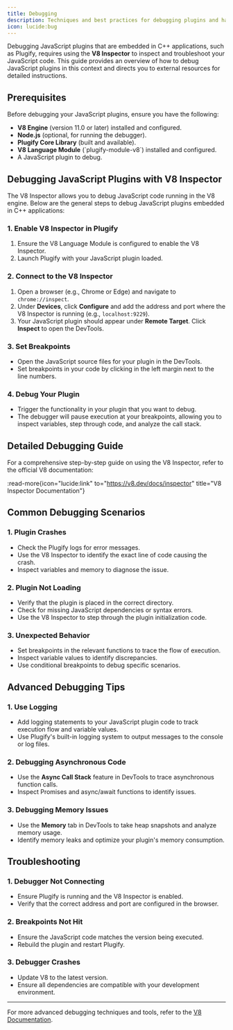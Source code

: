```yaml
---
title: Debugging
description: Techniques and best practices for debugging plugins and handling errors in your language module development process.
icon: lucide:bug
---
```


Debugging JavaScript plugins that are embedded in C++ applications, such as Plugify, requires using the **V8 Inspector** to inspect and troubleshoot your JavaScript code. This guide provides an overview of how to debug JavaScript plugins in this context and directs you to external resources for detailed instructions.

## **Prerequisites**

Before debugging your JavaScript plugins, ensure you have the following:

- **V8 Engine** (version 11.0 or later) installed and configured.
- **Node.js** (optional, for running the debugger).
- **Plugify Core Library** (built and available).
- **V8 Language Module** (\`plugify-module-v8\`) installed and configured.
- A JavaScript plugin to debug.

## **Debugging JavaScript Plugins with V8 Inspector**

The V8 Inspector allows you to debug JavaScript code running in the V8 engine. Below are the general steps to debug JavaScript plugins embedded in C++ applications:

### **1. Enable V8 Inspector in Plugify**
1. Ensure the V8 Language Module is configured to enable the V8 Inspector.
2. Launch Plugify with your JavaScript plugin loaded.

### **2. Connect to the V8 Inspector**
1. Open a browser (e.g., Chrome or Edge) and navigate to `chrome://inspect`.
2. Under **Devices**, click **Configure** and add the address and port where the V8 Inspector is running (e.g., `localhost:9229`).
3. Your JavaScript plugin should appear under **Remote Target**. Click **Inspect** to open the DevTools.

### **3. Set Breakpoints**
- Open the JavaScript source files for your plugin in the DevTools.
- Set breakpoints in your code by clicking in the left margin next to the line numbers.

### **4. Debug Your Plugin**
- Trigger the functionality in your plugin that you want to debug.
- The debugger will pause execution at your breakpoints, allowing you to inspect variables, step through code, and analyze the call stack.

## **Detailed Debugging Guide**

For a comprehensive step-by-step guide on using the V8 Inspector, refer to the official V8 documentation:

:read-more{icon="lucide:link" to="https://v8.dev/docs/inspector" title="V8 Inspector Documentation"}

## **Common Debugging Scenarios**

### **1. Plugin Crashes**
- Check the Plugify logs for error messages.
- Use the V8 Inspector to identify the exact line of code causing the crash.
- Inspect variables and memory to diagnose the issue.

### **2. Plugin Not Loading**
- Verify that the plugin is placed in the correct directory.
- Check for missing JavaScript dependencies or syntax errors.
- Use the V8 Inspector to step through the plugin initialization code.

### **3. Unexpected Behavior**
- Set breakpoints in the relevant functions to trace the flow of execution.
- Inspect variable values to identify discrepancies.
- Use conditional breakpoints to debug specific scenarios.

## **Advanced Debugging Tips**

### **1. Use Logging**
- Add logging statements to your JavaScript plugin code to track execution flow and variable values.
- Use Plugify's built-in logging system to output messages to the console or log files.

### **2. Debugging Asynchronous Code**
- Use the **Async Call Stack** feature in DevTools to trace asynchronous function calls.
- Inspect Promises and async/await functions to identify issues.

### **3. Debugging Memory Issues**
- Use the **Memory** tab in DevTools to take heap snapshots and analyze memory usage.
- Identify memory leaks and optimize your plugin's memory consumption.

## **Troubleshooting**

### **1. Debugger Not Connecting**
- Ensure Plugify is running and the V8 Inspector is enabled.
- Verify that the correct address and port are configured in the browser.

### **2. Breakpoints Not Hit**
- Ensure the JavaScript code matches the version being executed.
- Rebuild the plugin and restart Plugify.

### **3. Debugger Crashes**
- Update V8 to the latest version.
- Ensure all dependencies are compatible with your development environment.

---

For more advanced debugging techniques and tools, refer to the [V8 Documentation](https://v8.dev/docs).